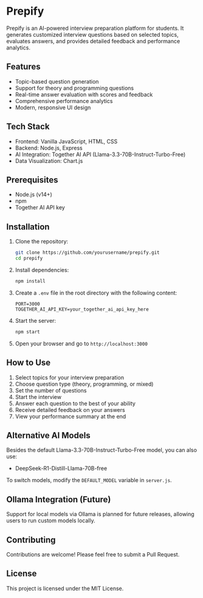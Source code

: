 # Prepify

Prepify is an AI-powered interview preparation platform for students. It generates customized interview questions based on selected topics, evaluates answers, and provides detailed feedback and performance analytics.

## Features

- Topic-based question generation
- Support for theory and programming questions
- Real-time answer evaluation with scores and feedback
- Comprehensive performance analytics
- Modern, responsive UI design

## Tech Stack

- Frontend: Vanilla JavaScript, HTML, CSS
- Backend: Node.js, Express
- AI Integration: Together AI API (Llama-3.3-70B-Instruct-Turbo-Free)
- Data Visualization: Chart.js

## Prerequisites

- Node.js (v14+)
- npm
- Together AI API key

## Installation

1. Clone the repository:
   ```bash
   git clone https://github.com/yourusername/prepify.git
   cd prepify
   ```

2. Install dependencies:
   ```bash
   npm install
   ```

3. Create a `.env` file in the root directory with the following content:
   ```
   PORT=3000
   TOGETHER_AI_API_KEY=your_together_ai_api_key_here
   ```

4. Start the server:
   ```bash
   npm start
   ```

5. Open your browser and go to `http://localhost:3000`

## How to Use

1. Select topics for your interview preparation
2. Choose question type (theory, programming, or mixed)
3. Set the number of questions
4. Start the interview
5. Answer each question to the best of your ability
6. Receive detailed feedback on your answers
7. View your performance summary at the end

## Alternative AI Models

Besides the default Llama-3.3-70B-Instruct-Turbo-Free model, you can also use:

- DeepSeek-R1-Distill-Llama-70B-free

To switch models, modify the `DEFAULT_MODEL` variable in `server.js`.

## Ollama Integration (Future)

Support for local models via Ollama is planned for future releases, allowing users to run custom models locally.

## Contributing

Contributions are welcome! Please feel free to submit a Pull Request.

## License

This project is licensed under the MIT License. 